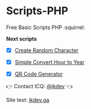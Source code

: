 # Scripts-PHP
Free Basic Scripts PHP  :squirrel:

**Next scripts**

- [x] [Create Random Character](https://github.com/SkarYxD/Scripts-PHP/tree/master/create_random_character/)
- [x] [Simple Convert Hour to Year](https://github.com/SkarYxD/Scripts-PHP/tree/master/simple_convert_hour_to_year/)
- [x] [QR Code Generator](https://github.com/SkarYxD/Scripts-PHP/tree/master/qr-code-generator/)



:point_right: Contact ICQ: [@jkdev](https://icq.im/jkdev)  :point_left:
 
 Site test: [jkdev.ga](http://jkdev.ga/)
